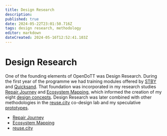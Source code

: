 ```yaml
---
title: Design Research
description: 
published: true
date: 2024-05-22T23:01:50.716Z
tags: design research, methodology
editor: markdown
dateCreated: 2024-05-16T12:52:41.103Z
---
```


# Design Research

One of the founding elements of OpenDoTT was Design Research. During the first year of the programme we had training modules offered by [STBY](https://www.stby.eu/) and [Quicksand](http://quicksand.co.in/). That foundation was incorporated in my research studies [Repair Journey](/opendott/studies/repair-journey) and [Ecosystem Mapping](/opendott/studies/ecosystem-mapping), which informed the creation of my eight [design concepts](/opendott/concepts). Design Research was later combined with other methodologies in the [reuse.city](/opendott/studies/reuse-city) co-design lab and my speculative [prototypes](/opendott/prototypes).

- [Repair Journey](/opendott/studies/repair-journey)
- [Ecosystem Mapping](/opendott/studies/ecosystem-mapping)
- [reuse.city](/opendott/studies/reuse-city)

<!-- to add

- design research training, part 1
- workshop on probes
- design research training, part 2

-->

